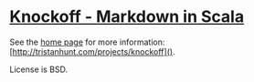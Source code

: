 # [Knockoff - Markdown in Scala](http://tristanhunt.com/projects/knockoff) #

See the [home page](http://tristanhunt.com/projects/knockoff) for more information: [http://tristanhunt.com/projects/knockoff]().

License is BSD.
